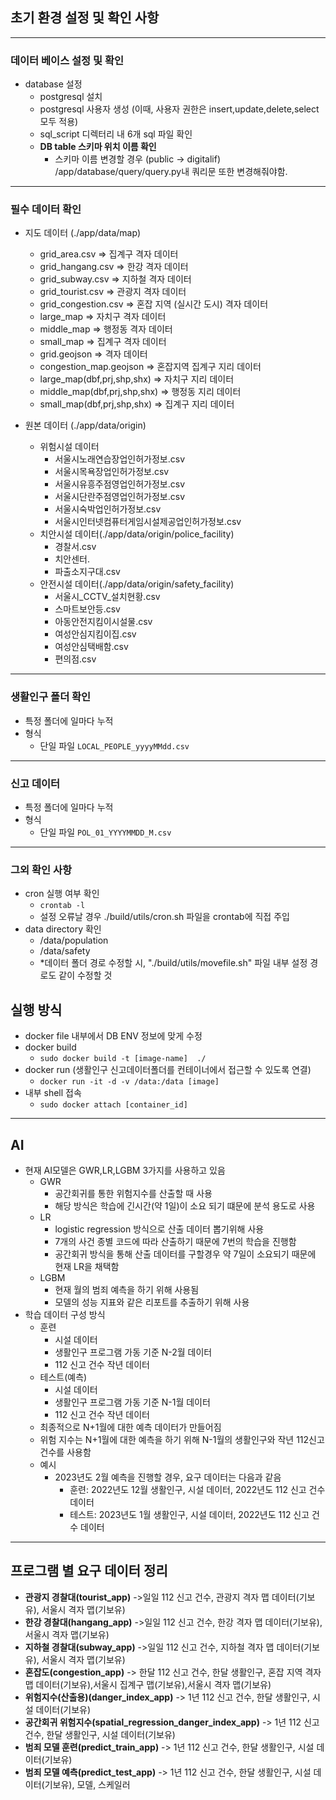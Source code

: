 
## 초기 환경 설정 및 확인 사항

***
### 데이터 베이스 설정 및 확인
- database 설정
  - postgresql 설치 
  - postgresql 사용자 생성 (이때, 사용자 권한은 insert,update,delete,select 모두 적용)
  - sql_script 디렉터리 내 6개 sql 파일 확인
  - **DB table 스키마 위치 이름 확인** 
    - 스키마 이름 변경할 경우 (public -> digitalif)  /app/database/query/query.py내 쿼리문 또한 변경해줘야함.  
***
### 필수 데이터 확인
- 지도 데이터 (./app/data/map)
  - grid_area.csv => 집계구 격자 데이터
  - grid_hangang.csv => 한강 격자 데이터
  - grid_subway.csv => 지하철 격자 데이터
  - grid_tourist.csv => 관광지 격자 데이터
  - grid_congestion.csv => 혼잡 지역 (실시간 도시) 격자 데이터
  - large_map => 자치구 격자 데이터
  - middle_map => 행정동 격자 데이터
  - small_map => 집계구 격자 데이터
  - grid.geojson => 격자 데이터
  - congestion_map.geojson => 혼잡지역 집계구 지리 데이터
  - large_map(dbf,prj,shp,shx) => 자치구 지리 데이터
  - middle_map(dbf,prj,shp,shx) => 행정동 지리 데이터
  - small_map(dbf,prj,shp,shx) => 집계구 지리 데이터 


- 원본 데이터 (./app/data/origin)
  - 위험시설 데이터
    - 서울시노래연습장업인허가정보.csv  
    - 서울시목욕장업인허가정보.csv  
    - 서울시유흥주점영업인허가정보.csv 
    - 서울시단란주점영업인허가정보.csv
    - 서울시숙박업인허가정보.csv   
    - 서울시인터넷컴퓨터게임시설제공업인허가정보.csv
  - 치안시설 데이터(./app/data/origin/police_facility)
    - 경찰서.csv 
    - 치안센터.
    - 파출소지구대.csv
  - 안전시설 데이터(./app/data/origin/safety_facility)
    - 서울시_CCTV_설치현황.csv 
    - 스마트보안등.csv  
    - 아동안전지킴이시설물.csv  
    - 여성안심지킴이집.csv 
    - 여성안심택배함.csv
    - 편의점.csv
***
###  생활인구 폴더 확인
- 특정 폴더에 일마다 누적
- 형식
  - 단일 파일 `LOCAL_PEOPLE_yyyyMMdd.csv`
***
###  신고 데이터 
- 특정 폴더에 일마다 누적
- 형식 
  - 단일 파일 `POL_01_YYYYMMDD_M.csv `
***
### 그외 확인 사항
- cron 실행 여부 확인
  - `crontab -l`
  - 설정 오류날 경우 ./build/utils/cron.sh 파일을 crontab에 직접 주입
- data directory 확인 
  - /data/population
  - /data/safety
  - *데이터 폴더 경로 수정할 시, "./build/utils/movefile.sh" 파일 내부 설정 경로도 같이 수정할 것

## 실행 방식
- docker file 내부에서 DB ENV 정보에 맞게 수정
- docker build
  - `sudo docker build -t [image-name]  ./`
- docker run (생활인구 신고데이터폴더를 컨테이너에서 접근할 수 있도록 연결)
  - `docker run -it -d -v /data:/data [image]`
- 내부 shell 접속
  - `sudo docker attach [container_id]`

***
## AI
- 현재 AI모델은 GWR,LR,LGBM 3가지를 사용하고 있음
  - GWR
    - 공간회귀를 통한 위험지수를 산출할 때 사용
    - 해당 방식은 학습에 긴시간(약 1일)이 소요 되기 떄문에 분석 용도로 사용
  - LR
    - logistic regression 방식으로 산출 데이터 뽑기위해 사용
    - 7개의 사건 종별 코드에 따라 산출하기 때문에 7번의 학습을 진행함
    - 공간회귀 방식을 통해 산출 데이터를 구할경우 약 7일이 소요되기 때문에 현재 LR을 채택함
  - LGBM 
    - 현재 월의 범죄 예측을 하기 위해 사용됨
    - 모델의 성능 지표와 같은 리포트를 추출하기 위해 사용
- 학습 데이터 구성 방식
  - 훈련
    - 시설 데이터
    - 생활인구 프로그램 가동 기준 N-2월 데이터
    - 112 신고 건수 작년 데이터
  - 테스트(예측)
    - 시설 데이터
    - 생활인구 프로그램 가동 기준 N-1월 데이터
    - 112 신고 건수 작년 데이터
  - 최종적으로 N+1월에 대한 예측 데이터가 만들어짐
  - 위험 지수는 N+1월에 대한 예측을 하기 위해 N-1월의 생활인구와 작년 112신고 건수를 사용함
  - 예시
    - 2023년도 2월 예측을 진행할 경우, 요구 데이터는 다음과 같음
      - 훈련: 2022년도 12월 생활인구, 시설 데이터, 2022년도 112 신고 건수 데이터
      - 테스트: 2023년도 1월 생활인구, 시설 데이터, 2022년도 112 신고 건수 데이터

***
## 프로그램 별 요구 데이터 정리
  - **관광지 경찰대(tourist_app)** ->일일 112 신고 건수, 관광지 격자 맵 데이터(기보유), 서울시 격자 맵(기보유)
  - **한강 경찰대(hangang_app)** ->일일 112 신고 건수, 한강 격자 맵 데이터(기보유), 서울시 격자 맵(기보유)
  - **지하철 경찰대(subway_app)** ->일일 112 신고 건수, 지하철 격자 맵 데이터(기보유), 서울시 격자 맵(기보유)
  - **혼잡도(congestion_app)** -> 한달 112 신고 건수, 한달 생활인구, 혼잡 지역 격자 맵 데이터(기보유),서울시 집계구 맵(기보유),서울시 격자 맵(기보유)
  - **위험지수(산출용)(danger_index_app)** -> 1년 112 신고 건수, 한달 생활인구, 시설 데이터(기보유)
  - **공간회귀 위험지수(spatial_regression_danger_index_app)** -> 1년 112 신고 건수, 한달 생활인구, 시설 데이터(기보유)
  - **범죄 모델 훈련(predict_train_app)** -> 1년 112 신고 건수, 한달 생활인구, 시설 데이터(기보유)
  - **범죄 모델 예측(predict_test_app)** -> 1년 112 신고 건수, 한달 생활인구, 시설 데이터(기보유), 모델, 스케일러